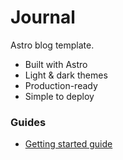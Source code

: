 # Journal 
Astro blog template.

- Built with Astro
- Light & dark themes
- Production-ready
- Simple to deploy

### Guides
- [Getting started guide](https://new-ui.com/docs/templates/journal)